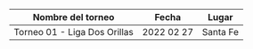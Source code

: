 |      Nombre del torneo       |   Fecha    |  Lugar   |
|:----------------------------:|:----------:|:--------:|
| Torneo 01 - Liga Dos Orillas | 2022 02 27 | Santa Fe |
